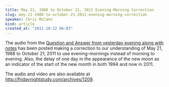 ```yaml
---
title: May 21, 1988 to October 21, 2011 Evening-Morning Correction
slug: may-21-1988-to-october-21-2011-evening-morning-correction
speaker: Chris McCann
kind: article
created_at: "2011-10-22 06:03"
---
```

The audio from the [Question and Answer from yesterday evening along with notes](/archives/2011/10/21/questions-and-answers/)
has been posted making a correction to our understanding of May 21, 1988 to October 21, 2011 to use evening-mornings instead of morning to evening. Also, the delay of one day in the appearance of the new moon as an indicator of the start of the new month in both 1994 and now in 2011.

The audio and video are also available at <http://fridaynightstudy.com/archives/1209>.
